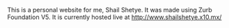 This is a personal website for me, Shail Shetye.
It was made using Zurb Foundation V5.
It is currently hosted live at http://www.shailshetye.x10.mx/
